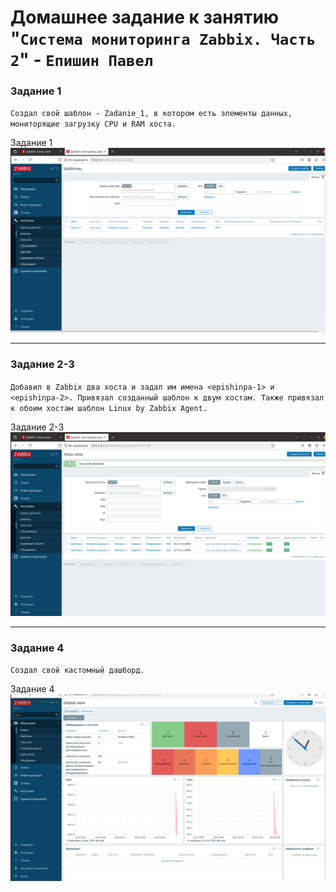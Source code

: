 # Домашнее задание к занятию "`Система мониторинга Zabbix. Часть 2`" - `Епишин Павел`

### Задание 1

`Создал свой шаблон - Zadanie_1, в котором есть элементы данных, мониторящие загрузку CPU и RAM хоста.`

Задание 1
![1](https://github.com/Epishin4701/zabbix_2/blob/main/img/1.PNG)


---

### Задание 2-3

`Добавил в Zabbix два хоста и задал им имена <epishinpa-1> и <epishinpa-2>. Привязал созданный шаблон к двум хостам. Также привязал к обоим хостам шаблон Linux by Zabbix Agent.`

Задание 2-3
![2](https://github.com/Epishin4701/zabbix_2/blob/main/img/2.PNG)


---

### Задание 4

`Создал свой кастомный дашборд.`

Задание 4
![3](https://github.com/Epishin4701/zabbix_2/blob/main/img/3.PNG)